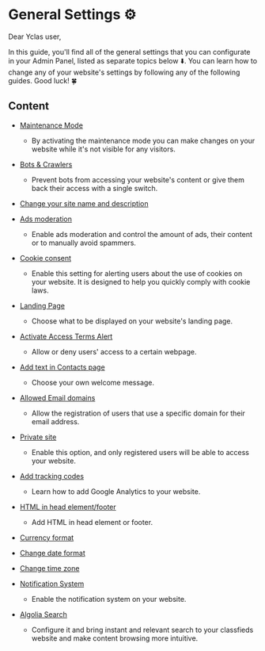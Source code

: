 

#  General Settings ⚙️
Dear Yclas user, 

In this guide, you'll find all of the general settings that you can configurate in your Admin Panel, listed as separate topics below ⬇️. You can learn how to change any of your website's settings by following any of the following guides.
Good luck! [  ](https://emojipedia.org/four-leaf-clover/)🍀

## Content

 * [Maintenance Mode](General-Maintenance-mode.md)
   - By activating the maintenance mode you can make changes on your website while it's not visible for any visitors.
 
 * [Bots & Crawlers](General-Allow-or-Disallow-Bots-and-Crawlers.md)
   - Prevent bots from accessing your website's content or give them back their access with a single switch.
  
 * [Change your site name and description](General-change-your-name-site-description.md)
  
 * [Ads moderation](General-ads-moderation.md)
   - Enable ads moderation and control the amount of ads, their content or to manually avoid spammers. 
  
 * [Cookie consent ](General-Cookie-consent.md)
   - Enable this setting for alerting users about the use of cookies on your website. It is designed to help you quickly comply with cookie laws.
  
 * [Landing Page](General-landing-page.md)
   - Choose what to be displayed on your website's landing page.
 
 * [Activate Access Terms Alert ](General-activate-access-terms-alert.md)
   - Allow or deny users' access to a certain webpage.
  
 * [Add text in Contacts page ](General-add-text-in-contact-page.md)
   - Choose your own welcome message.
  
 * [Allowed Email domains](General-allowed-email-domains.md)
   - Allow the registration of users that use a specific domain for their email address.
  
 * [Private site ](General-private-site.md)
   - Enable this option, and only registered users will be able to access your website.
   
 * [Add tracking codes](General-add-tracking-codes.md)
   - Learn how to add Google Analytics to your website.
   
 * [HTML in head element/footer](General-HTML-in-HEAD-element-FOOTER.md)
   -  Add HTML in  head element or footer.
   
 * [Currency format ](General-currency-format.md)
 * [Change date format ](General-change-date-format.md)
 * [Change time zone ](General-change-time-zone.md)
 * [Notification System](General-Notification-System.md)
   - Enable the notification system on your website.
 * [Algolia Search](General-Algolia-search.md)
   - Configure it and bring instant and relevant search to your classfieds website and make content browsing more intuitive.

 
  
